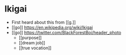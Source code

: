 # Ikigai

- First heard about this from [[g.]]
- [[go]] https://en.wikipedia.org/wiki/Ikigai
- [[go]] https://twitter.com/BlackForestBoi/header_photo
  - [[purpose]]
  - [[dream job]]
  - [[true vocation]]


